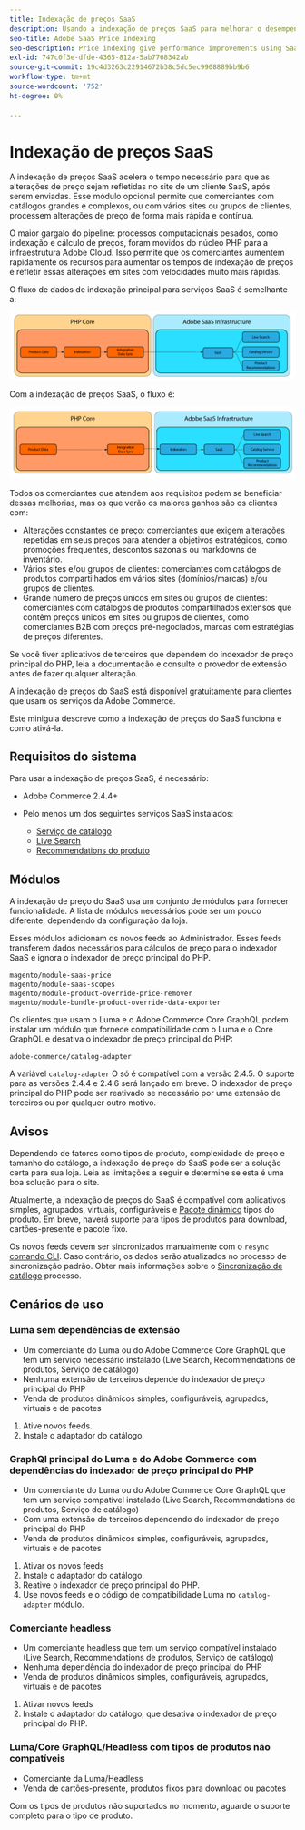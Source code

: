 ```yaml
---
title: Indexação de preços SaaS
description: Usando a indexação de preços SaaS para melhorar o desempenho
seo-title: Adobe SaaS Price Indexing
seo-description: Price indexing give performance improvements using SaaS infrastructure
exl-id: 747c0f3e-dfde-4365-812a-5ab7768342ab
source-git-commit: 19c4d3263c22914672b38c5dc5ec9908889bb9b6
workflow-type: tm+mt
source-wordcount: '752'
ht-degree: 0%

---
```


# Indexação de preços SaaS

A indexação de preços SaaS acelera o tempo necessário para que as alterações de preço sejam refletidas no site de um cliente SaaS, após serem enviadas. Esse módulo opcional permite que comerciantes com catálogos grandes e complexos, ou com vários sites ou grupos de clientes, processem alterações de preço de forma mais rápida e contínua.

O maior gargalo do pipeline: processos computacionais pesados, como indexação e cálculo de preços, foram movidos do núcleo PHP para a infraestrutura Adobe Cloud. Isso permite que os comerciantes aumentem rapidamente os recursos para aumentar os tempos de indexação de preços e refletir essas alterações em sites com velocidades muito mais rápidas.

O fluxo de dados de indexação principal para serviços SaaS é semelhante a:

![Fluxo de dados padrão](assets/old_way.png)

Com a indexação de preços SaaS, o fluxo é:

![Fluxo de dados de indexação de preço SaaS](assets/new_way.png)

Todos os comerciantes que atendem aos requisitos podem se beneficiar dessas melhorias, mas os que verão os maiores ganhos são os clientes com:

* Alterações constantes de preço: comerciantes que exigem alterações repetidas em seus preços para atender a objetivos estratégicos, como promoções frequentes, descontos sazonais ou markdowns de inventário.
* Vários sites e/ou grupos de clientes: comerciantes com catálogos de produtos compartilhados em vários sites (domínios/marcas) e/ou grupos de clientes.
* Grande número de preços únicos em sites ou grupos de clientes: comerciantes com catálogos de produtos compartilhados extensos que contêm preços únicos em sites ou grupos de clientes, como comerciantes B2B com preços pré-negociados, marcas com estratégias de preços diferentes.

Se você tiver aplicativos de terceiros que dependem do indexador de preço principal do PHP, leia a documentação e consulte o provedor de extensão antes de fazer qualquer alteração.

A indexação de preços do SaaS está disponível gratuitamente para clientes que usam os serviços da Adobe Commerce.

Este miniguia descreve como a indexação de preços do SaaS funciona e como ativá-la.

## Requisitos do sistema

Para usar a indexação de preços SaaS, é necessário:

* Adobe Commerce 2.4.4+
* Pelo menos um dos seguintes serviços SaaS instalados:

   * [Serviço de catálogo](../catalog-service/overview.md)
   * [Live Search](../live-search/guide-overview.md)
   * [Recommendations do produto](../product-recommendations/guide-overview.md)

## Módulos

A indexação de preço do SaaS usa um conjunto de módulos para fornecer funcionalidade. A lista de módulos necessários pode ser um pouco diferente, dependendo da configuração da loja.

Esses módulos adicionam os novos feeds ao Administrador. Esses feeds transferem dados necessários para cálculos de preço para o indexador SaaS e ignora o indexador de preço principal do PHP.

```
magento/module-saas-price
magento/module-saas-scopes
magento/module-product-override-price-remover
magento/module-bundle-product-override-data-exporter
```

Os clientes que usam o Luma e o Adobe Commerce Core GraphQL podem instalar um módulo que fornece compatibilidade com o Luma e o Core GraphQL e desativa o indexador de preço principal do PHP:

```
adobe-commerce/catalog-adapter
```

A variável `catalog-adapter` O só é compatível com a versão 2.4.5. O suporte para as versões 2.4.4 e 2.4.6 será lançado em breve.
O indexador de preço principal do PHP pode ser reativado se necessário por uma extensão de terceiros ou por qualquer outro motivo.

## Avisos

Dependendo de fatores como tipos de produto, complexidade de preço e tamanho do catálogo, a indexação de preço do SaaS pode ser a solução certa para sua loja. Leia as limitações a seguir e determine se esta é uma boa solução para o site.

Atualmente, a indexação de preços do SaaS é compatível com aplicativos simples, agrupados, virtuais, configuráveis e [Pacote dinâmico](https://experienceleague.adobe.com/docs/commerce-admin/catalog/products/types/product-create-bundle.html) tipos do produto.
Em breve, haverá suporte para tipos de produtos para download, cartões-presente e pacote fixo.

Os novos feeds devem ser sincronizados manualmente com o `resync` [comando CLI](https://experienceleague.adobe.com/docs/commerce-merchant-services/user-guides/data-services/catalog-sync.html#resynccmdline). Caso contrário, os dados serão atualizados no processo de sincronização padrão. Obter mais informações sobre o [Sincronização de catálogo](../landing/catalog-sync.md) processo.

## Cenários de uso

### Luma sem dependências de extensão

* Um comerciante do Luma ou do Adobe Commerce Core GraphQL que tem um serviço necessário instalado (Live Search, Recommendations de produtos, Serviço de catálogo)
* Nenhuma extensão de terceiros depende do indexador de preço principal do PHP
* Venda de produtos dinâmicos simples, configuráveis, agrupados, virtuais e de pacotes

1. Ative novos feeds.
1. Instale o adaptador do catálogo.

### GraphQl principal do Luma e do Adobe Commerce com dependências do indexador de preço principal do PHP

* Um comerciante do Luma ou do Adobe Commerce Core GraphQL que tem um serviço compatível instalado (Live Search, Recommendations de produtos, Serviço de catálogo)
* Com uma extensão de terceiros dependendo do indexador de preço principal do PHP
* Venda de produtos dinâmicos simples, configuráveis, agrupados, virtuais e de pacotes

1. Ativar os novos feeds
1. Instale o adaptador do catálogo.
1. Reative o indexador de preço principal do PHP.
1. Use novos feeds e o código de compatibilidade Luma no `catalog-adapter` módulo.

### Comerciante headless

* Um comerciante headless que tem um serviço compatível instalado (Live Search, Recommendations de produtos, Serviço de catálogo)
* Nenhuma dependência do indexador de preço principal do PHP
* Venda de produtos dinâmicos simples, configuráveis, agrupados, virtuais e de pacotes

1. Ativar novos feeds
1. Instale o adaptador do catálogo, que desativa o indexador de preço principal do PHP.

### Luma/Core GraphQL/Headless com tipos de produtos não compatíveis

* Comerciante da Luma/Headless
* Venda de cartões-presente, produtos fixos para download ou pacotes

Com os tipos de produtos não suportados no momento, aguarde o suporte completo para o tipo de produto.

